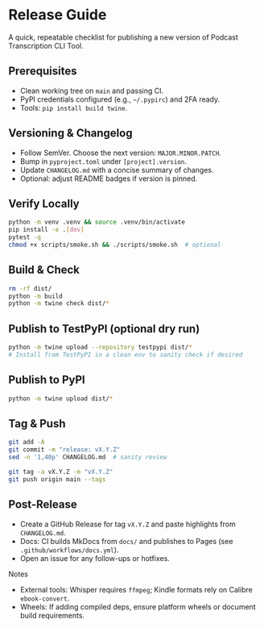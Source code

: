 # Release Guide

A quick, repeatable checklist for publishing a new version of Podcast Transcription CLI Tool.

## Prerequisites
- Clean working tree on `main` and passing CI.
- PyPI credentials configured (e.g., `~/.pypirc`) and 2FA ready.
- Tools: `pip install build twine`.

## Versioning & Changelog
- Follow SemVer. Choose the next version: `MAJOR.MINOR.PATCH`.
- Bump in `pyproject.toml` under `[project].version`.
- Update `CHANGELOG.md` with a concise summary of changes.
- Optional: adjust README badges if version is pinned.

## Verify Locally
```bash
python -m venv .venv && source .venv/bin/activate
pip install -e .[dev]
pytest -q
chmod +x scripts/smoke.sh && ./scripts/smoke.sh  # optional
```

## Build & Check
```bash
rm -rf dist/
python -m build
python -m twine check dist/*
```

## Publish to TestPyPI (optional dry run)
```bash
python -m twine upload --repository testpypi dist/*
# Install from TestPyPI in a clean env to sanity check if desired
```

## Publish to PyPI
```bash
python -m twine upload dist/*
```

## Tag & Push
```bash
git add -A
git commit -m "release: vX.Y.Z"
sed -n '1,40p' CHANGELOG.md  # sanity review

git tag -a vX.Y.Z -m "vX.Y.Z"
git push origin main --tags
```

## Post-Release
- Create a GitHub Release for tag `vX.Y.Z` and paste highlights from `CHANGELOG.md`.
- Docs: CI builds MkDocs from `docs/` and publishes to Pages (see `.github/workflows/docs.yml`).
- Open an issue for any follow-ups or hotfixes.

Notes
- External tools: Whisper requires `ffmpeg`; Kindle formats rely on Calibre `ebook-convert`.
- Wheels: If adding compiled deps, ensure platform wheels or document build requirements.

